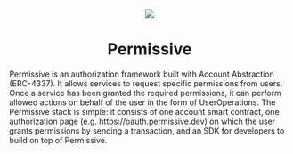 <div align="center">
  <img src="https://permissive.dev/_astro/logo.ca2eae5d.svg"/>
  <h1>Permissive</h1>
</div>
<p>Permissive is an authorization framework built with Account Abstraction (ERC-4337). It allows services to request specific permissions from users. Once a service has been granted the required permissions, it can perform allowed actions on behalf of the user in the form of UserOperations. The Permissive stack is simple: it consists of one account smart contract, one authorization page (e.g. https://oauth.permissive.dev) on which the user grants permissions by sending a transaction, and an SDK for developers to build on top of Permissive.</p>
